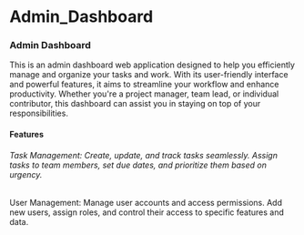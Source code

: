 # Admin_Dashboard

### Admin Dashboard

This is an admin dashboard web application designed to help you efficiently manage and organize 
your tasks and work. With its user-friendly interface and powerful features, it aims to streamline your 
workflow and enhance productivity. Whether you're a project manager, team lead, or individual contributor,
this dashboard can assist you in staying on top of your responsibilities.


#### Features

###### Task Management: Create, update, and track tasks seamlessly. Assign tasks to team members, set due dates, and prioritize them based on urgency.

User Management: Manage user accounts and access permissions. Add new users, assign roles, and control their access to specific features and data.
